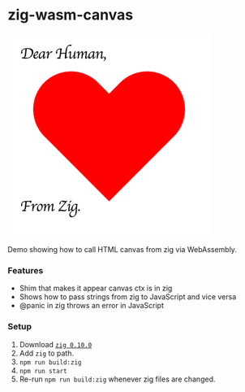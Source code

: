 # zig-wasm-canvas

![](screenshot.png)

Demo showing how to call HTML canvas from zig via WebAssembly.

### Features

- Shim that makes it appear canvas ctx is in zig
- Shows how to pass strings from zig to JavaScript and vice versa
- @panic in zig throws an error in JavaScript

### Setup

1. Download [`zig 0.10.0`](https://ziglang.org/download/)
2. Add `zig` to path.
3. `npm run build:zig`
4. `npm run start`
5. Re-run `npm run build:zig` whenever zig files are changed.
